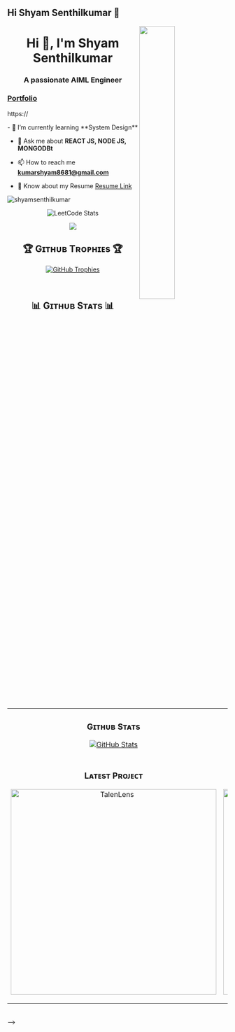 ## Hi Shyam Senthilkumar 👋

<!--
**shyamsenthilkumar** is a ✨ _special_ ✨ repository because its `README.md` (this file) appears on your GitHub profile.

Here are some ideas to get you started:

- 🔭 I’m currently working on Full stack
- 🌱 I’m currently learning cybersequrity
- 👯 I’m looking to collaborate on fullstackdevelopment
- 🤔 I’m looking for help with ...
- 💬 Ask me about ...
- 📫 How to reach me: ...
- 😄 Pronouns: ...
- ⚡ Fun fact: ...
-->

<div>
  <img align="right" width="40%" src="https://owlbertsio-resized.s3.amazonaws.com/Popper.psd.full.png">
</div>

<h1 align="center">Hi 👋, I'm Shyam Senthilkumar</h1>
<h3 align="center">A passionate AIML Engineer</h3>
<a href="https://"><h3>Portfolio</h3></a>
<p>https://</p>
- 🌱 I’m currently learning **System Design**

- 💬 Ask me about **REACT JS, NODE JS, MONGODBt**

- 📫 How to reach me **kumarshyam8681@gmail.com**

- 📄 Know about my Resume [Resume Link](https://drive.google.com/file/d/1kTURa9KmvqXZ7fm8mXJ7vk3yjVFBGmn4/view?usp=sharing)

<p align="left">
  <img src="https://komarev.com/ghpvc/?username=shyamsenthilkumar&label=Profile%20views&color=770677&style=for-the-badge&logo=star" alt="shyamsenthilkumar" style="padding-right:20px;" />
</p>
<div style="text-align: center;">
  <img src="https://leetcard.jacoblin.cool/Shyam_Senthilkumar?theme=dark&font=Kosugi%20Maru" alt="LeetCode Stats">
</div>

<p align="center">
  <a href="https://skillicons.dev">
    <img src="https://skillicons.dev/icons?i=git,c,java,js,linkedin,netlify,postman,react,vite,mongodb,vscode" />
  </a>
</p>

<!--Trophies Section-->   
<h2 align="center">🏆 Gɪᴛʜᴜʙ Tʀᴏᴘʜɪᴇs 🏆</h2>
<p align="center">
  <a href="https://github.com/shyamsenthilkumar">
    <picture>
      <source media="(prefers-color-scheme: dark)" srcset="https://github-profile-trophy.vercel.app/?username=shyamsenthilkumar&no-bg=true&row=2&column=6&margin-w=20&margin-h=20&theme=monokai">
      <source media="(prefers-color-scheme: light)" srcset="https://github-profile-trophy.vercel.app/?username=shyamsenthilkumar&no-bg=true&row=2&column=6&margin-w=20&margin-h=20">
      <img alt="GitHub Trophies" src="https://github-profile-trophy.vercel.app/?username=shyamsenthilkumar&no-bg=true&no-frame=true&row=2&column=6&margin-w=20&margin-h=20">
    </picture>
  </a>
</p>
<br />


<h2 align="center">📊 Gɪᴛʜᴜʙ Sᴛᴀᴛs 📊</h2>

<table width="100%">
  <tr>
    <td width="50%">
      <h3 align="center"><strong>Gɪᴛʜᴜʙ Sᴛᴀᴛs</strong></h3>
      <p align="center">
        <a href="https://github.com/shyamsenthilkumar">
          <img align="center" src="https://github-readme-stats.vercel.app/api?username=shyamsenthilkumar&count_private=true&show_icons=true&theme=nightowl&bg_color=0,000000,441350&title_color=c56a90&text_color=ffffff&rank_icon=github&hide=prs,issues,contribs&show=reviews,prs_merged,prs_merged_percentage" alt="GitHub Stats" />
        </a>
      </p>
    </td>
    <td width="50%">
      <h3 align="center"><strong>Sᴛʀᴇᴀᴋ Sᴛᴀᴛs</strong></h3>
      <p align="center">
        <a href="https://github.com/shyamsenthilkumar">
          <img align="center" src="https://streak-stats.demolab.com?user=shyamsenthilkumar&theme=nightowl&background=0,000000,441350&fire=ffeb95&ring=ffeb95&sideNums=ffffff&sideLabels=ffffff&dates=c56a90&currStreakNum=ffffff" alt="Streak Stats" />
        </a>
      </p>
    </td>
  </tr>
  <tr>
    <td width="50%">
      <h3 align="center"><strong>Lᴀᴛᴇsᴛ Pʀᴏᴊᴇᴄᴛ</strong></h3>
      <p align="center">
        <a href="https://github.com/shyamsenthilkumar/student-management.git">
          <img align="center" width="470" src="https://github-readme-stats.vercel.app/api/pin/?username=shyamsenthilkumar&repo=TalenLens&theme=nightowl&show_owner=true&bg_color=0,000000,441350&title_color=c56a90&text_color=ffffff" alt="TalenLens" />
        </a>
      </p>
    </td>
    <td width="50%">
      <h3 align="center"><strong>Tᴏᴘ Cᴏɴᴛʀɪʙᴜᴛɪᴏɴs</strong></h3>
      <p align="center">
        <a href="https://github.com/student-management">
          <img align="center" width="470" src="https://github-readme-stats.vercel.app/api/pin/?username=shyamsenthilkumar&repo=CryptoWallet&theme=nightowl&show_owner=true&bg_color=0,000000,441350&title_color=c56a90&text_color=ffffff" alt="CryptoWallet" />
        </a>
      </p>
    </td>
</tr>
</table>
<br />
-->

